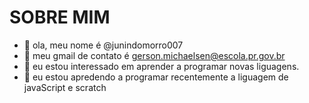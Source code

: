# SOBRE MIM

- 👋 ola, meu nome é @junindomorro007
- 👀 meu gmail de contato é gerson.michaelsen@escola.pr.gov.br
- 🌱 eu estou interessado em aprender a programar novas liguagens.
- 💞️ eu estou apredendo a programar recentemente a liguagem de javaScript e scratch



